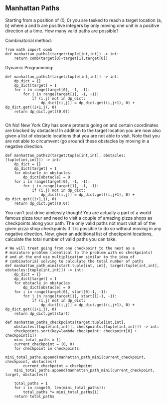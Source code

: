 ## Manhattan Paths

Starting from a position of (0, 0) you are tasked to reach a target location (a, b) where a and b are positive integers by only moving one unit in a positive direction at a time. How many valid paths are possible?

Combinatorial method:
```
from math import comb
def manhattan_paths1(target:tuple[int,int]) -> int:
    return comb(target[0]+target[1],target[0])
```

Dynamic Programming:
```
def manhattan_paths1(target:tuple[int,int]) -> int:
    dp_dict = {}
    dp_dict[target] = 1
    for i in range(target[0], -1, -1):
        for j in range(target[1], -1, -1):
            if (i,j) not in dp_dict:
                dp_dict[(i,j)] = dp_dict.get((i,j+1), 0) + dp_dict.get((i+1,j), 0)
    return dp_dict.get((0,0))
            
```


Oh No! New York City has some protests going on and certain coordinates are blocked by obstacles! In addition to the target location you are now also given a list of obstacle locations that you are not able to visit. Note that you are not able to circumvent (go around) these obstacles by moving in a negative direction.

```
def manhattan_paths2(target:tuple[int,int], obstacles:[tuple[int,int]]) -> int:
    dp_dict = {}
    dp_dict[target] = 1
    for obstacle in obstacles:
        dp_dict[obstacle] = 0
    for i in range(target[0], -1, -1):
        for j in range(target[1], -1, -1):
            if (i,j) not in dp_dict:
                dp_dict[(i,j)] = dp_dict.get((i,j+1), 0) + dp_dict.get((i+1,j), 0)
    return dp_dict.get((0,0))
```

You can't just drive aimlessly though! You are actually a part of a world famous pizza tour and need to visit a couple of amazing pizza shops as checkpoints along your path. The only valid paths not must visit all of the given pizza shop checkpoints if it is possible to do so without moving in any negative direction. Now, given an additional list of checkpoint locations, calculate the total number of valid paths you can take.

```
# We will treat going from one checkpoint to the next as a 
# miniature problem (identical to the problem with no checkpoints) 
# and at the end use multiplication similar to the idea of 
# combinatorial solving to calculate the total number of paths
def manhattan_path_mini(start:tuple[int, int], target:tuple[int,int], obstacles:[tuple[int,int]]) -> int:
    dp_dict = {}
    dp_dict[target] = 1
    for obstacle in obstacles:
        dp_dict[obstacle] = 0
    for i in range(target[0], start[0]-1, -1):
        for j in range(target[1], start[1]-1, -1):
            if (i,j) not in dp_dict:
                dp_dict[(i,j)] = dp_dict.get((i,j+1), 0) + dp_dict.get((i+1,j), 0)
    return dp_dict.get(start)

def manhattan_paths_checkpoints(target:tuple[int,int], 
    obstacles:[tuple[int,int]], checkpoints:[tuple[int,int]]) -> int:
    checkpoints.sort(key=lambda checkpoint: checkpoint[0] + checkpoint[1])
    mini_total_paths = []
    current_checkpoint = (0, 0)
    for checkpoint in checkpoints:
        mini_total_paths.append(manhattan_path_mini(current_checkpoint, checkpoint, obstacles))
        current_checkpoint = checkpoint
    mini_total_paths.append(manhattan_path_mini(current_checkpoint, target, obstacles))
    
    total_paths = 1
    for i in range(0, len(mini_total_paths)):
        total_paths *= mini_total_paths[i]
    return total_paths
```